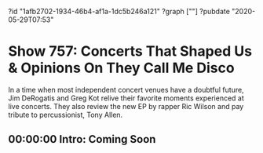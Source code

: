 ?id "1afb2702-1934-46b4-af1a-1dc5b246a121"
?graph [""]
?pubdate "2020-05-29T07:53"

# Show 757: Concerts That Shaped Us & Opinions On They Call Me Disco

In a time when most independent concert venues have a doubtful future, Jim DeRogatis and Greg Kot relive their favorite moments experienced at live concerts. They also review the new EP by rapper Ric Wilson and pay tribute to percussionist, Tony Allen.

## 00:00:00 Intro: Coming Soon